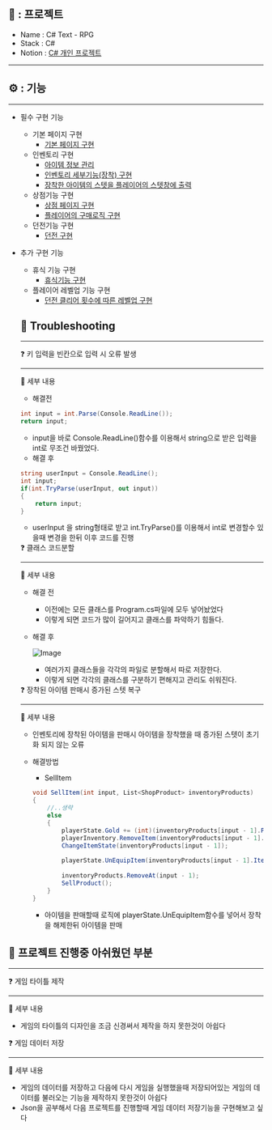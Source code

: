 ## 📗 : 프로젝트

- Name : C# Text - RPG
- Stack : C#
- Notion : [C# 개인 프로젝트](https://www.notion.so/C-48f9ee97fa024222bc1f4a7cdd087c7e?pvs=21)

---

## ⚙️ : 기능

---

- 필수 구현 기능
    - 기본 페이지 구현
        - [기본 페이지 구현](https://www.notion.so/0bea7a2f05b349f3ba84860a3d799462?pvs=21)
    - 인벤토리 구현
        - [아이템 정보 관리](https://www.notion.so/1e791b439fa7477187116cbd7fa415a9?pvs=21)
        - [인벤토리 세부기능(장착) 구현](https://www.notion.so/9dae5ff7cb184dc5b80bfa80d14adad9?pvs=21)
        - [장착한 아이템의 스텟을 플레이어의 스텟창에 출력](https://www.notion.so/4872e69db7b543aaaa86fa0730dbd491?pvs=21)
    - 상점기능 구현
        - [상점 페이지 구현](https://www.notion.so/185b10d6554e4f2ab36075576521ef77?pvs=21)
        - [플레이어의 구매로직 구현](https://www.notion.so/372a128fbe5b4cb5a08ac41c33e485ec?pvs=21)
    - 던전기능 구현
        - [던전 구현](https://www.notion.so/8db0974bb6aa4ccdb0da6fe623703017?pvs=21)
- 추가 구현 기능
    - 휴식 기능 구현
        - [휴식기능 구현](https://www.notion.so/5ec9ccf9b3664d68841bb0d4de8ea00d?pvs=21)
    - 플레이어 레벨업 기능 구현
        - [던전 클리어 횟수에 따른 레벨업 구현](https://www.notion.so/0069adaea7854176a84d856e8d133ca6?pvs=21)
    
    ## 💫  Troubleshooting
    
    ---
    
    <aside>
    ❓ 키 입력을 빈칸으로 입력 시 오류 발생
    
    ---
    
    📌 세부 내용
    
    - 해결전
    
    ```csharp
    int input = int.Parse(Console.ReadLine());
    return input;
    ```
    
    - input을 바로 Console.ReadLine()함수를 이용해서 string으로 받은 입력을 int로 무조건 바꿨었다.
    - 해결 후
    
    ```csharp
    string userInput = Console.ReadLine();
    int input;
    if(int.TryParse(userInput, out input))
    {
        return input;
    }
    ```
    
    - userInput 을 string형태로 받고 int.TryParse()를 이용해서 int로 변경할수 있을때 변경을 한뒤 이후 코드를 진행
    </aside>
    
    <aside>
    ❓ 클래스 코드분할
    
    ---
    
    📌 세부 내용
    
    - 해결 전
        - 이전에는 모든 클래스를 Program.cs파일에 모두 넣어놨었다
        - 이렇게 되면 코드가 많이 길어지고 클래스를 파악하기 힘들다.
    - 해결 후
        
        ![Image](https://github.com/user-attachments/assets/03908511-b3d9-4d7d-a58d-2ca3ef205802)
        
        - 여러가지 클래스들을 각각의 파일로 분할해서 따로 저장한다.
        - 이렇게 되면 각각의 클래스를 구분하기 편해지고 관리도 쉬워진다.
    </aside>
    
    <aside>
    ❓ 장착된 아이템 판매시 증가된 스텟 복구
    
    ---
    
    📌 세부 내용
    
    - 인벤토리에 장착된 아이템을 판매시 아이템을 장착했을 때 증가된 스텟이 초기화 되지 않는 오류
    - 해결방법
        - SellItem
        
        ```csharp
        void SellItem(int input, List<ShopProduct> inventoryProducts)
        {
            //..생략
            else
            {
                playerState.Gold += (int)(inventoryProducts[input - 1].Price * 0.85f);
                playerInventory.RemoveItem(inventoryProducts[input - 1].Item);
                ChangeItemState(inventoryProducts[input - 1]);
                
                playerState.UnEquipItem(inventoryProducts[input - 1].Item);
               
                inventoryProducts.RemoveAt(input - 1);               
                SellProduct();
            }
        }
        ```
        
        - 아이템을 판매할때 로직에 playerState.UnEquipItem함수를 넣어서 장착을 해제한뒤 아이템을 판매
    </aside>
    

## 📝  프로젝트 진행중 아쉬웠던 부분

---

<aside>
❓ 게임 타이틀 제작

---

📌 세부 내용

- 게임의 타이틀의 디자인을 조금 신경써서 제작을 하지 못한것이 아쉽다
</aside>

<aside>
❓ 게임 데이터 저장

---

📌 세부 내용

- 게임의 데이터를 저장하고 다음에 다시 게임을 실행했을때 저장되어있는 게임의 데이터를 불러오는 기능을 제작하지 못한것이 아쉽다
- Json을 공부해서 다음 프로젝트를 진행할때 게임 데이터 저장기능을 구현해보고 싶다
</aside>
